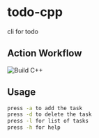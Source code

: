 # todo-cpp

cli for todo

## Action Workflow

![Build C++](https://github.com/sachinkum0009/todo-cpp/actions/workflows/build.yml/badge.svg)

## Usage

```bash
press -a to add the task
press -d to delete the task
press -l for list of tasks
press -h for help
```